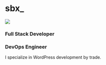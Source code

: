 # sbx_

![](https://komarev.com/ghpvc/?username=thesbx&color=blue&)

### Full Stack Developer

### DevOps Engineer

I specialize in WordPress development by trade.
  
<!--
**thesbx/thesbx** is a ✨ _special_ ✨ repository because its `README.md` (this file) appears on your GitHub profile.

Here are some ideas to get you started:

- 🔭 I’m currently working on ...
- 🌱 I’m currently learning ...
- 👯 I’m looking to collaborate on ...
- 🤔 I’m looking for help with ...
- 💬 Ask me about ...
- 📫 How to reach me: ...
- 😄 Pronouns: ...
- ⚡ Fun fact: ...
-->
